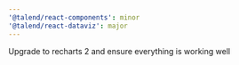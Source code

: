```yaml
---
'@talend/react-components': minor
'@talend/react-dataviz': major
---
```


Upgrade to recharts 2 and ensure everything is working well
